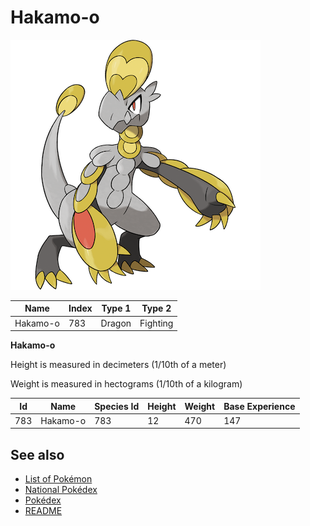 # Hakamo-o


![Hakamo-o](images/783.png)

| **Name** | **Index** | **Type 1** | **Type 2** |
|----|----|----|----|
| Hakamo-o | 783 | Dragon | Fighting  |

**Hakamo-o** 


Height is measured in decimeters (1/10th of a meter)

Weight is measured in hectograms (1/10th of a kilogram)

| **Id** | **Name** | **Species Id** | **Height** | **Weight** | **Base Experience** |
|--------|----------|----------------|------------|------------|---------------------|
| 783 | Hakamo-o | 783 | 12 | 470 | 147 |


## See also

- [List of Pokémon](../pokemon.md)
- [National Pokédex](../national_pokedex.md)
- [Pokédex](../pokedex.md)
- [README](../README.md)
